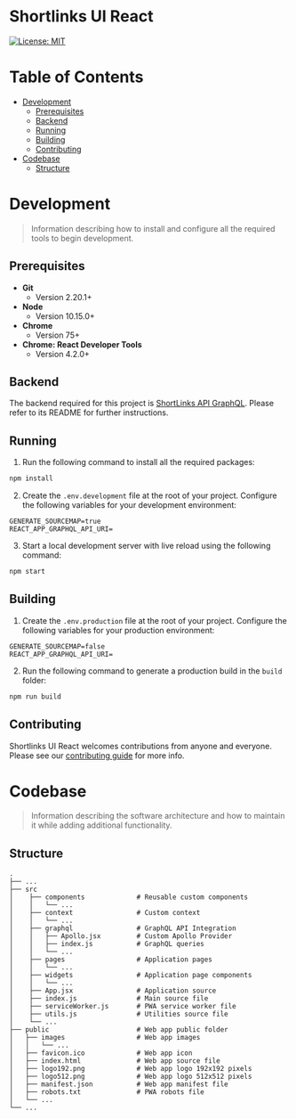 # Shortlinks UI React

[![License: MIT](https://img.shields.io/badge/License-MIT-yellow.svg)](/LICENSE.md)

# Table of Contents

- [Development](#development)
  - [Prerequisites](#Prerequisites)
  - [Backend](#backend)
  - [Running](#running)
  - [Building](#building)
  - [Contributing](#contributing)
- [Codebase](#codebase)
  - [Structure](#structure)

# Development

> Information describing how to install and configure all the required tools to begin development.

## Prerequisites

- **Git**
  - Version 2.20.1+
- **Node**
  - Version 10.15.0+
- **Chrome**
  - Version 75+
- **Chrome: React Developer Tools**
  - Version 4.2.0+

## Backend

The backend required for this project is [ShortLinks API GraphQL](https://github.com/salindersidhu/shortlinks-api-graphql). Please refer to its README for further instructions.

## Running

1. Run the following command to install all the required packages:

```bash
npm install
```

2. Create the `.env.development` file at the root of your project. Configure the following variables for your development environment:

```
GENERATE_SOURCEMAP=true
REACT_APP_GRAPHQL_API_URI=
```

3. Start a local development server with live reload using the following command:

```bash
npm start
```

## Building

1. Create the `.env.production` file at the root of your project. Configure the following variables for your production environment:

```
GENERATE_SOURCEMAP=false
REACT_APP_GRAPHQL_API_URI=
```

2. Run the following command to generate a production build in the `build` folder:

```bash
npm run build
```

## Contributing

Shortlinks UI React welcomes contributions from anyone and everyone. Please see our [contributing guide](/CONTRIBUTING.md) for more info.

# Codebase

> Information describing the software architecture and how to maintain it while adding additional functionality.

## Structure

    .
    ├── ...
    ├── src
    │    ├── components             # Reusable custom components
    │    │   └── ...
    │    ├── context                # Custom context
    │    │   └── ...
    │    ├── graphql                # GraphQL API Integration
    │    │   ├── Apollo.jsx         # Custom Apollo Provider
    │    │   ├── index.js           # GraphQL queries
    │    │   └── ...
    │    ├── pages                  # Application pages
    │    │   └── ...
    │    ├── widgets                # Application page components
    │    │   └── ...
    │    ├── App.jsx                # Application source
    │    ├── index.js               # Main source file
    │    ├── serviceWorker.js       # PWA service worker file
    │    ├── utils.js               # Utilities source file
    │    └── ...
    ├── public                      # Web app public folder
    │   ├── images                  # Web app images
    │   │   └── ...
    │   ├── favicon.ico             # Web app icon
    │   ├── index.html              # Web app source file
    │   ├── logo192.png             # Web app logo 192x192 pixels
    │   ├── logo512.png             # Web app logo 512x512 pixels
    │   ├── manifest.json           # Web app manifest file
    │   ├── robots.txt              # PWA robots file
    │   └── ...
    └── ...
